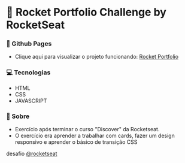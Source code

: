 # 💜 Rocket Portfolio Challenge by RocketSeat

### :rocket: Github Pages

- Clique aqui para visualizar o projeto funcionando: [Rocket Portfolio](https://gusbordoni.github.io/rocket-portfolio/)

### :computer: Tecnologias

<p align="justify">

- HTML
- CSS
- JAVASCRIPT

</p>

### :page_facing_up: Sobre

<p align="justify">

-  Exercício após terminar o curso "Discover" da Rocketseat.
-  O exercício era aprender a trabalhar com cards, fazer um design responsivo e aprender o básico de transição CSS

</p>

 desafio [@rocketseat](https://www.rocketseat.com.br/)
